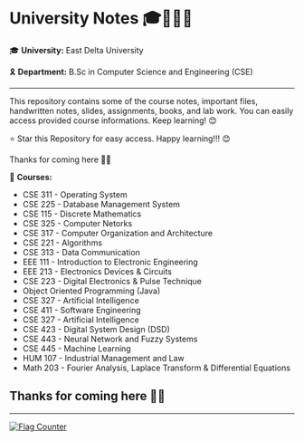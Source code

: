 # University Notes 🎓🙋🏻‍♂️

🎓 **University:** East Delta University

🎗️ **Department:** B.Sc in Computer Science and Engineering (CSE)

<hr>

This repository contains some of the course notes, important files, handwritten notes, slides, assignments, books, and lab work. You can easily access provided course informations. Keep learning! 😊

⭐ Star this Repository for easy access. Happy learning!!! 😊

Thanks for coming here 💚🤍


🧠 **Courses:** 

* CSE 311 - Operating System
* CSE 225 - Database Management System
* CSE 115 - Discrete Mathematics
* CSE 325 - Computer Netorks
* CSE 317 - Computer Organization and Architecture
* CSE 221 - Algorithms
* CSE 313 - Data Communication
* EEE 111 - Introduction to Electronic Engineering
* EEE 213 - Electronics Devices & Circuits
* CSE 223 - Digital Electronics & Pulse Technique 
* Object Oriented Programming (Java)
* CSE 327 - Artificial Intelligence
* CSE 411 - Software Engineering
* CSE 327 - Artificial Intelligence
* CSE 423 - Digital System Design (DSD)
* CSE 443 - Neural Network and Fuzzy Systems
* CSE 445 - Machine Learning
* HUM 107 - Industrial Management and Law
* Math 203 - Fourier Analysis, Laplace Transform & Differential Equations


Thanks for coming here 💙✨
---------

--------

<a href="https://info.flagcounter.com/30FM"><img src="https://s01.flagcounter.com/count/30FM/bg_FFFFFF/txt_2B2B2B/border_FFFFFF/columns_5/maxflags_10/viewers_0/labels_0/pageviews_1/flags_0/percent_0/" alt="Flag Counter" border="0"></a>

